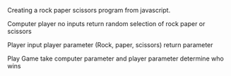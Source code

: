 Creating a rock paper scissors program from javascript.

Computer player
    no inputs
    return random selection of rock paper or scissors

Player
    input player parameter (Rock, paper, scissors)
    return parameter

Play Game
    take computer parameter and player parameter
    determine who wins
